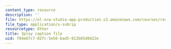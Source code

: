 ```yaml
---
content_type: resource
description: ''
file: https://ol-ocw-studio-app-production.s3.amazonaws.com/courses/res-6-007-signals-and-systems-spring-2011/f04e67c702fc5e56bad5012b65d0422e_mmkOAMOw73U.vtt
file_type: application/x-subrip
resourcetype: Other
title: 3play caption file
uid: f04e67c7-02fc-5e56-bad5-012b65d0422e
---
```

